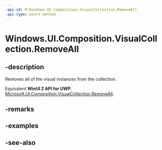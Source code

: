 ```yaml
---
-api-id: M:Windows.UI.Composition.VisualCollection.RemoveAll
-api-type: winrt method
---
```


<!-- Method syntax
public void RemoveAll()
-->

# Windows.UI.Composition.VisualCollection.RemoveAll

## -description
Removes all of the visual instances from the collection.

Equivalent **WinUI 2 API for UWP**: [Microsoft.UI.Composition.VisualCollection.RemoveAll](/windows/winui/api/microsoft.ui.composition.visualcollection.removeall).

## -remarks

## -examples

## -see-also
